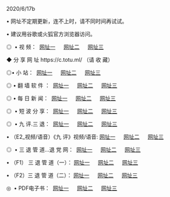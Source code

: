 <p>2020/6/17b
<p>• 网址不定期更新，连不上时，请不同时间再试试。
<p>• 建议用谷歌或火狐官方浏览器访问。
<p>◎  • 视 频： 
<a href="http://hjg.csso.cam/" target="_blank">网址一</a> 　 
<a href="http://huj.csso.cam/" target="_blank">网址二</a> 　 
<a href="http://hqv.csso.cam/b.html" target="_blank">网址三</a>
<p>◆ 分 享 网 址  https://c.totu.ml/  （请 收 藏） </p>

<p>◎•  小 站：  
<a href="http://hjg.csso.cam/f.html" target="_blank">网址一</a> 　 
<a href="http://huj.csso.cam/h.html" target="_blank">网址二</a> 　 
<a href="http://hqv.csso.cam/k/" target="_blank">网址三</a></p><p>

<p>◎  • 翻 墙 软 件 ：  
<a href="http://hjg.csso.cam/ff/" target="_blank">网址一</a> 　 
<a href="http://huj.csso.cam/s/read/a1_nd.html" target="_blank">网址二</a> 　 
<a href="http://hqv.csso.cam/ff/index.html" target="_blank">网址三</a></p>
<p>◎  • 每 日 新 闻：  
<a href="http://hjg.csso.cam/day/" target="_blank">网址一</a> 　 
<a href="http://huj.csso.cam/day/" target="_blank">网址二</a> 　 
<a href="http://hqv.csso.cam/day/index.html" target="_blank">网址三</a></p>
<p>◎   • 短 波 分 享：  
<a href="http://hjg.csso.cam/h/" target="_blank">网址一</a> 　 
<a href="http://hqv.csso.cam/h/" target="_blank">网址二</a> 　 
<a href="http://huj.csso.cam/h/index.html" target="_blank">网址三</a></p>
<p>◎   • 九 评.三 退：  
<a href="http://hjg.csso.cam/t/" target="_blank">网址一</a> 　 
<a href="http://hqv.csso.cam/v2/index.html" target="_blank">网址二</a> 　 
<a href="http://huj.csso.cam/tt/index.html" target="_blank">网址三</a> 　</p>
<p>  • （E2_视频/语音）《九 评》视频/语音: 
<a href="http://hjg.csso.cam/7738.html" target="_blank">网址一</a> 　 
<a href="http://hqv.csso.cam/7614.html" target="_blank">网址二</a> 　 
<a href="http://huj.csso.cam/7633.html" target="_blank">网址三</a></p>
<p>◎   • 三 退 管 道...退 党 网：  
<a href="http://hjg.csso.cam/go/td1.html" target="_blank">网址一</a> 　 
<a href="http://hqv.csso.cam/go/td2.html" target="_blank">网址二</a> 　 
<a href="http://huj.csso.cam/go/td3.html" target="_blank">网址三</a></p>
<p>  • （F1） 三 退 管 道（一）： 
<a href="http://hjg.csso.cam/dd/" target="_blank">网址一</a> 　 
<a href="http://hqv.csso.cam/s/read/a1_tdx.html" target="_blank">网址二</a> 　 
<a href="http://huj.csso.cam/dd/" target="_blank">网址三</a></p>
<p>  • （F2）三 退 管 道（二）： 
<a href="http://hqv.csso.cam/d/" target="_blank">网址一</a> 　 
<a href="http://hjg.csso.cam/d/index.html" target="_blank">网址二</a> 　 
<a href="http://huj.csso.cam/d/" target="_blank">网址三</a></p>
<p>◎   • PDF电子书：  
<a href="http://hjg.csso.cam/p/" target="_blank">网址一</a> 　 
<a href="http://huj.csso.cam/p/index.html" target="_blank">网址二</a> 　 
<a href="http://hqv.csso.cam/p/" target="_blank">网址三</a></p>
